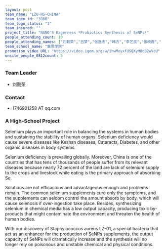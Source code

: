```yaml
---
layout: post
team_name: "LZU-HS-CHINA"
team_igem_id: "3986"
team_logo_status: "1"
team_insured: ""
project_title: "NANO'S Eagerness *Probiotics Synthesis of SeNPs*"
people_attending_count: 10
people_attending_names: ["刘觐荣","吕梦","张逸杰","韩方","李艺民","张晓霞","吴欢晴","高欢","郑毅旻","李凌"]
team_school_name: "集思学院"
promotion_video_URL: "https://video.igem.org/w/ihwMoyxfUSQXyM8dB2wVeU"
onsite_people_0812count: 5
---
```



### Team Leader
* 刘觐荣

### Contact
* 1746921258 AT qq.com

### A High-School Project

Selenium plays an important role in balancing the systems in human bodies and sustaining the stability of human organs. Selenium deficiency would cause severe diseases like Keshan diseases, Cataracts, Diabetes, and other organic diseases in body systems.

Selenium deficiency is prevailing globally. Moreover, China is one of the countries that has tens of thousands of people suffer from its relevant diseases because nearly 72 percent of the land are lack of selenium supply to the crops and livestock while eating is the primary approach of absorbing Se.

Solutions are not efficacious and advantageous enough and problems remain. The common selenium supplements cure only the symptoms, and the supplements can seldom control the amount absorb by body, which will cause selenosis if over-ingestion take place. Besides, synthesizing selenium in chemical media has a low output capacity, producing toxic by-products that might contaminate the environment and threaten the health of human bodies.

With our discovery of Staphylococcus aureus LZ-01, a special bacteria that act as an enhancer for the production of SeNPs supplements, the output capacity of SeNPs will dramatically increase and the synthesis will no longer rely on poisonous and unstable chemical and physical conditions.
